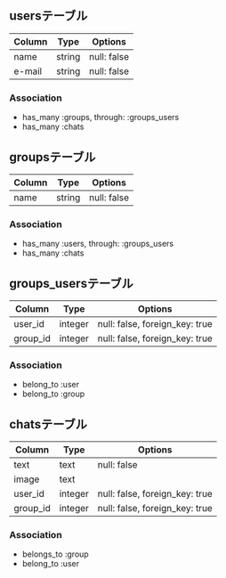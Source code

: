 ## usersテーブル

|Column|Type|Options|
|------|----|-------|
|name|string|null: false|
|e-mail|string|null: false|

### Association
- has_many :groups, through: :groups_users
- has_many :chats

## groupsテーブル

|Column|Type|Options|
|------|----|-------|
|name|string|null: false|

### Association
- has_many :users, through: 
:groups_users
- has_many :chats

## groups_usersテーブル

|Column|Type|Options|
|------|----|-------|
|user_id|integer|null: false, foreign_key: true|
|group_id|integer|null: false, foreign_key: true|

### Association
- belong_to :user
- belong_to :group

## chatsテーブル

|Column|Type|Options|
|------|----|-------|
|text|text|null: false|
|image|text|
|user_id|integer|null: false, foreign_key: true|
|group_id|integer|null: false, foreign_key: true|

### Association
- belongs_to :group
- belong_to :user
